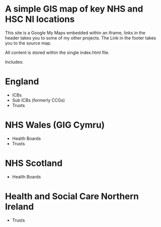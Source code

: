 # A simple GIS map of key NHS and HSC NI locations

This site is a Google My Maps embedded within an iframe, links in the header takes you to some of my other projects. The Link in the footer takes you to the source map.

All content is stored within the single index.html file. 


Includes:

# England
- ICBs
- Sub ICBs (formerly CCGs)
- Trusts

# NHS Wales (GIG Cymru)
- Health Boards
- Trusts

# NHS Scotland
- Health Boards

# Health and Social Care Northern Ireland
- Trusts
